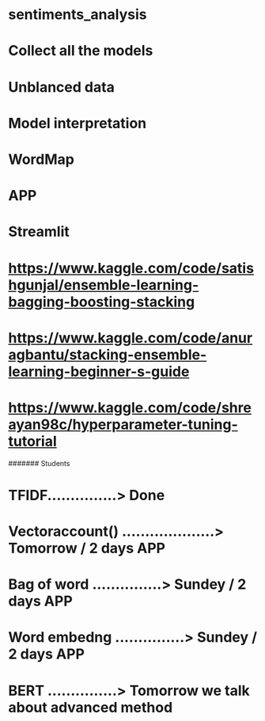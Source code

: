 # sentiments_analysis
# Collect all the models 
# Unblanced data
# Model interpretation 
# WordMap
# APP
# Streamlit 
# https://www.kaggle.com/code/satishgunjal/ensemble-learning-bagging-boosting-stacking
# https://www.kaggle.com/code/anuragbantu/stacking-ensemble-learning-beginner-s-guide
# https://www.kaggle.com/code/shreayan98c/hyperparameter-tuning-tutorial
####### Students 
# TFIDF...............> Done
# Vectoraccount() ....................> Tomorrow / 2 days APP
# Bag of word ...............> Sundey / 2 days APP
# Word embedng ...............> Sundey / 2 days APP
# BERT ...............> Tomorrow we talk about advanced method